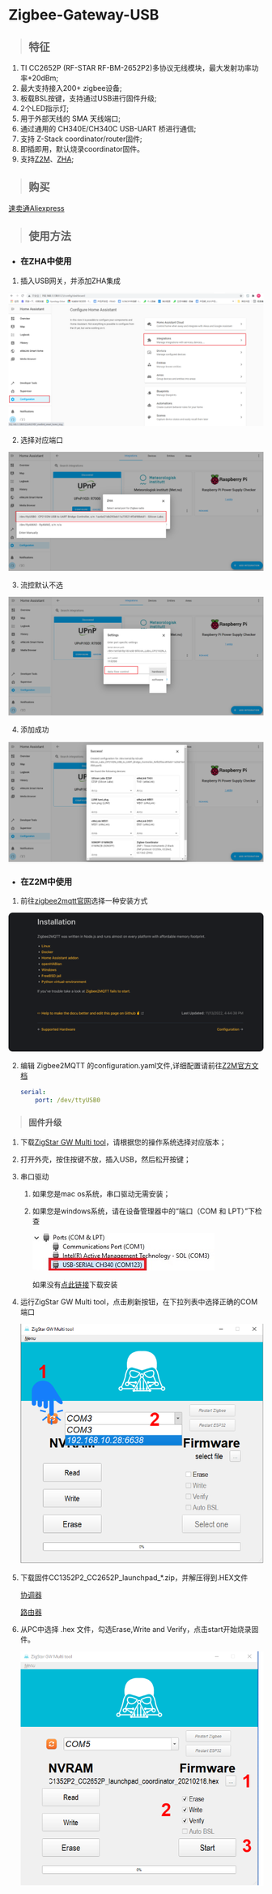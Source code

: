 # Zigbee-Gateway-USB

>## 特征

1. TI CC2652P (RF-STAR RF-BM-2652P2)多协议无线模块，最大发射功率功率+20dBm;
2. 最大支持接入200+ zigbee设备;
3. 板载BSL按键，支持通过USB进行固件升级;
4. 2个LED指示灯;
5. 用于外部天线的 SMA 天线端口;
6. 通过通用的 CH340E/CH340C USB-UART 桥进行通信;
7. 支持 Z-Stack coordinator/router固件;
8. 即插即用，默认烧录coordinator固件。
9. 支持[Z2M](https://www.zigbee2mqtt.io/)、[ZHA](https://www.home-assistant.io/integrations/zha/);

>## 购买

[速卖通Aliexpress](https://www.aliexpress.us/item/3256803441836847.html)

>## 使用方法

- ### 在ZHA中使用
    
1. 插入USB网关，并添加ZHA集成   
<img src="../img/USB gateway/usb-gw-001.jpg" >

2. 选择对应端口
<img src="../img/USB gateway/usb-gw-002.webp" >

3. 流控默认不选
<img src="../img/USB gateway/usb-gw-003.webp" >

4. 添加成功
<img src="../img/USB gateway/usb-gw-004.webp" >

- ### 在Z2M中使用

1. 前往[zigbee2mqtt官网](https://www.zigbee2mqtt.io/guide/installation/)选择一种安装方式
<img src="../img/USB gateway/usb-gw-005.png" >

2. 编辑 Zigbee2MQTT 的configuration.yaml文件,详细配置请前往[Z2M官方文档](https://www.zigbee2mqtt.io/guide/configuration/adapter-settings.html)

    ```yaml
    serial:
        port: /dev/ttyUSB0
    ```

> ### 固件升级

1. 下载[ZigStar GW Multi tool](https://github.com/xyzroe/ZigStarGW-MT/releases)，请根据您的操作系统选择对应版本；

2. 打开外壳，按住按键不放，插入USB，然后松开按键；

3. 串口驱动
    1. 如果您是mac os系统，串口驱动无需安装；
    2. 如果您是windows系统，请在设备管理器中的“端口（COM 和 LPT）”下检查
        
        <img src="../img/USB gateway/usb-gw-006.png" >
        
        如果没有[点此链接](https://www.wch.cn/download/CH341SER_ZIP.html)下载安装

4. 运行ZigStar GW Multi tool，点击刷新按钮，在下拉列表中选择正确的COM端口

    <img src="../img/USB gateway/usb-gw-007.png" >

5. 下载固件CC1352P2_CC2652P_launchpad_*.zip，并解压得到.HEX文件
    
    [协调器](https://github.com/Koenkk/Z-Stack-firmware/tree/master/coordinator/Z-Stack_3.x.0/bin)

    [路由器](https://github.com/Koenkk/Z-Stack-firmware/tree/master/router/Z-Stack_3.x.0/bin)

6. 从PC中选择 .hex 文件，勾选Erase,Write and Verify，点击start开始烧录固件。

    <img src="../img/USB gateway/usb-gw-008.png" >